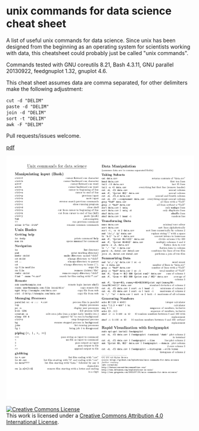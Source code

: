 # unix commands for data science cheat sheet

A list of useful unix commands for data science. Since unix has been designed from the beginning as an operating system for scientists working with data, this cheatsheet could probably just be called "unix commands".

Commands tested with GNU coreutils 8.21, Bash 4.3.11, GNU parallel 20130922, feedgnuplot 1.32, gnuplot 4.6.

This cheat sheet assumes data are comma separated, for other delimiters make the following adjustment:

    cut -d "DELIM"
    paste -d "DELIM"
    join -d "DELIM"
    sort -t "DELIM"
    awk -F "DELIM"
Pull requests/issues welcome.


[pdf](https://github.com/kylerbrown/unix-commands-for-data-science/raw/master/unix-commands-for-data-science.pdf)

[![png version](https://github.com/kylerbrown/unix-commands-for-data-science/blob/master/unix-commands-for-data-science.png)](https://github.com/kylerbrown/unix-commands-for-data-science/raw/master/unix-commands-for-data-science.pdf)


<a rel="license" href="http://creativecommons.org/licenses/by/4.0/"><img alt="Creative Commons License" style="border-width:0" src="https://i.creativecommons.org/l/by/4.0/88x31.png" /></a><br />This work is licensed under a <a rel="license" href="http://creativecommons.org/licenses/by/4.0/">Creative Commons Attribution 4.0 International License</a>.
